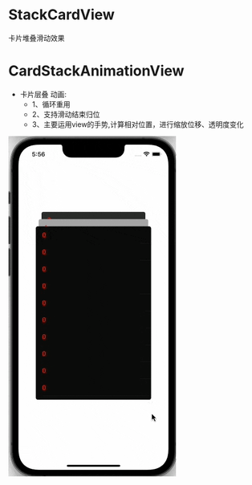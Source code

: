 # StackCardView
卡片堆叠滑动效果

CardStackAnimationView
====


* 卡片层叠 动画:
  * 1、循环重用
  * 2、支持滑动结束归位
  * 3、主要运用view的手势,计算相对位置，进行缩放位移、透明度变化



![github](https://github.com/yangyanxinyyx/StackCardView/blob/main/gifmk1111111.gif)
